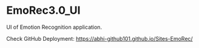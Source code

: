 # EmoRec3.0_UI
UI of Emotion Recognition application.

Check GitHub Deployment: https://abhi-github101.github.io/Sites-EmoRec/
